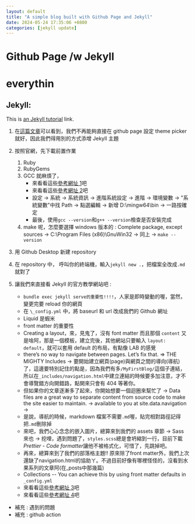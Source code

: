 ```yaml
---
layout: default
title: "A simple blog built with Github Page and Jekyll"
date: 2024-05-24 17:35:06 +0800
categories: [jekyll update]
---
```


# Github Page /w Jekyll

# everythin

## Jekyll:

This is [an Jekyll tutorial](https://docs.github.com/en/pages/setting-up-a-github-pages-site-with-jekyll/adding-a-theme-to-your-github-pages-site-using-jekyll "DMC") link.

1. 在[這篇文章](https://github.blog/changelog/2022-08-22-github-pages-deprecating-the-theme-picker/)可以看到，我們不再能夠直接在 github page 設定 theme picker 就好，因此我們得用別的方式添增 Jekyll 主題
2. 按照官網，先下載前置作業
   1. Ruby
   2. RubyGems
   3. GCC 就麻煩了，
      - 來看看這些[參考網址 1](https://hackmd.io/@ShawnNTU-CS/HJj4EfGhp?utm_source=preview-mode&utm_medium=rec)吧
      - 來看看這些[參考網址 2](https://sites.google.com/site/mycprogrammingbook/bu-chong-cai-liao/gccanzhuang)吧
      - 設定 -> 系統 -> 系統資訊 -> 進階系統設定 -> 進階 -> 環境變數 -> "系統變數"中找 Path -> 點選編輯 -> 新增 D:\mingw64\bin -> 一路按確定
      - 最後，使用`gcc --version`和`g++ --version`檢查是否安裝完成
   4. make 呢，怎麼要選擇 windows 版本的 : Complete package, except sources -> C:\Program Files (x86)\GnuWin32 -> 同上 -> `make --version`
3. 用 Github Desktop 新建 repository
4. 在 repository 中， 呼叫你的終端機，輸入`jekyll new .`，把檔案全改成`.md`就對了
5. 讓我們來直接看 Jekyll 的官方教學網站吧 :

   - `bundle exec jekyll serve的重要性!!!!`，人家是即時變動的喔，當然，變更完要 reload 你的網頁
   - 在 `\_config.yml` 中，將 baseurl 和 url 改成我們的 Github 網址
   - Liquid 是蝦米
   - front matter 的重要性
   - Creating a layout，來，見鬼了，沒有 font matter 而且那個 `content` 又是啥阿，那是一個模板，建立完後，其他網站只要輸入 `layout: default`，就可以套用 default 的布局，有點像 LAB 的感覺
   - there’s no way to navigate between pages. Let’s fix that. => THE MIGHTY Includes -> 要開始建立網頁(page)與網頁之間的導向(導航)了，這邊要特別記住的點是，因為我們有多`/MyFirstBlog/`這個子連結，所以在`_includes/navigation.html`中建立連結的時候要多加注意，才不會導覽錯方向開錯路，點開來只會有 404 等著你。
   - 但如果你的文章逐漸多了起來，你開始想要一個迴圈來幫忙了 -> Data files are a great way to separate content from source code to make the site easier to maintain. -> available to you at site.data.navigation ->
   - 是說，導航的時候，markdown 檔案不需要`.md`喔，貼完相對路徑記得把`.md`刪除掉
   - 來吧，我們心心念念的嵌入圖片，總算來到我們的 assets 章節 -> Sass 來也 -> 挖哩，遇到問題了，`styles.scss`總是會坍縮到一行，目前下載*Prettier - Code formatter*讓他不被格式化，可惜了，先跳掉吧。
   * 再來，總算來到了我們的部落格主題!! 原來除了front matter外，我們上次還缺了navigation.html的協助ㄚ。不過目前好像有哪裡怪怪的，沒看到水果系列的文章阿(在_posts中那幾篇)
   * Collections -- You can achieve this by using front matter defaults in `_config.yml`


   - 來看看這些[參考網址 3](https://gist.github.com/abearxiong/8ae3caa6728e26565fec4a146344a065)吧
   - 來看看這些[參考網址 4](https://jekyllrb.com/docs/step-by-step/01-setup/)吧

- 補充 : 遇到的問題
- 補充 : github action
